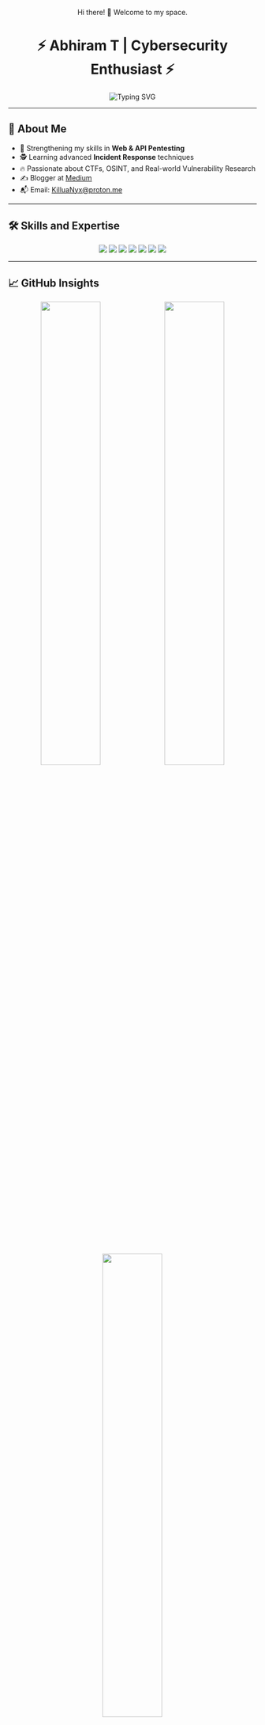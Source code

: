 <p align="center">Hi there! 👋 Welcome to my space.</p>

<h1 align="center">⚡ Abhiram T | Cybersecurity Enthusiast ⚡</h1>

<div align="center">
  <img src="https://readme-typing-svg.demolab.com?font=Fira+Code&size=22&duration=3000&pause=1000&color=22F700&center=true&vCenter=true&width=500&lines=Breaking+Systems+to+Secure+Them;API+%7C+Web+Pentester;Offensive+Security+Learner;Always+Learning+%E2%9C%85" alt="Typing SVG" /> 
</div>

---

## 🚀 About Me

- 🚀 Strengthening my skills in **Web & API Pentesting** 
- 🕵️ Learning advanced **Incident Response** techniques
- 🔥 Passionate about CTFs, OSINT, and Real-world Vulnerability Research
- ✍️ Blogger at [Medium](https://medium.com/@killuaX)
- 📬 Email: [KilluaNyx@proton.me](mailto:KilluaNyx@proton.me)
---

## 🛠️ Skills and Expertise

<p align="center">
  <img src="https://img.shields.io/badge/Burp_Suite-orange?style=for-the-badge&logo=burpsuite&logoColor=white"/>
  <img src="https://img.shields.io/badge/Nessus-blue?style=for-the-badge&logo=tenable&logoColor=white"/>
  <img src="https://img.shields.io/badge/ELK_Stack-yellow?style=for-the-badge&logo=elastic-stack&logoColor=white"/>
  <img src="https://img.shields.io/badge/Nmap-green?style=for-the-badge&logo=nmap&logoColor=white"/>
  <img src="https://img.shields.io/badge/MobSF-FFA500?style=for-the-badge&logo=mobsf&logoColor=white"/>
  <img src="https://img.shields.io/badge/Python-3776AB?style=for-the-badge&logo=python&logoColor=white"/>
  <img src="https://img.shields.io/badge/Linux-000000?style=for-the-badge&logo=linux&logoColor=white"/>
</p>

---

## 📈 GitHub Insights

<p align="center">
  <img src="https://github-readme-stats.vercel.app/api?username=HxH404&theme=vision-friendly-dark&show_icons=true&bg_color=0d1117&hide_border=true" width="49%"/>
  <img src="https://streak-stats.demolab.com?user=HxH404&theme=vision-friendly-dark&hide_border=true&background=0d1117" width="49%"/>
</p>

<p align="center">
  <img src="https://github-readme-stats.vercel.app/api/top-langs/?username=HxH404&layout=compact&theme=vision-friendly-dark&bg_color=0d1117&hide_border=true" width="49%"/>
</p>

---

## 🌐 Find Me

<p align="center">
  <a href="https://linkedin.com/in/HxH404"><img src="https://img.shields.io/badge/LinkedIn-0A66C2?style=for-the-badge&logo=linkedin&logoColor=white"/></a>
  <a href="https://github.com/HxH404"><img src="https://img.shields.io/badge/GitHub-171515?style=for-the-badge&logo=github&logoColor=white"/></a>
  <a href="https://medium.com/@killuaX"><img src="https://img.shields.io/badge/Medium-12100E?style=for-the-badge&logo=medium&logoColor=white"/></a>
</p>

---

<h2 align="center">👀 Visitor Counter</h2>

<p align="center">
  <img src="https://komarev.com/ghpvc/?username=HxH404&label=Profile%20views&color=22F700&style=flat-square" alt="HxH404 Visitor Badge"/>
</p>


---

<p align="center">
  <b><i>"Building walls, breaking limits — in security and in life."</i></b> 
</p>
